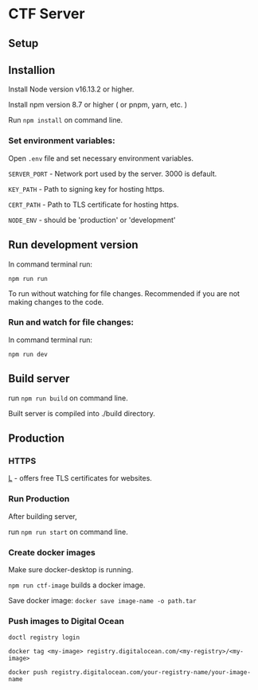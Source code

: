 # CTF Server

## Setup

## Installion

Install Node version v16.13.2 or higher.

Install npm version 8.7 or higher ( or pnpm, yarn, etc. )

Run `npm install` on command line.

### Set environment variables:

Open `.env` file and set necessary environment variables.

`SERVER_PORT` - Network port used by the server. 3000 is default.

`KEY_PATH` - Path to signing key for hosting https.

`CERT_PATH` - Path to TLS certificate for hosting https.

`NODE_ENV` - should be 'production' or 'development'

## Run development version

In command terminal run:

`npm run run`

To run without watching for file changes. Recommended if you
are not making changes to the code.

### Run and watch for file changes:

In command terminal run:

`npm run dev` 

## Build server

run `npm run build` on command line.

Built server is compiled into ./build directory.

## Production

### HTTPS

[L](https://letsencrypt.org) - offers free TLS certificates for websites.

### Run Production

After building server,

run `npm run start` on command line.


### Create docker images

Make sure docker-desktop is running.

`npm run ctf-image` builds a docker image.

Save docker image:
`docker save image-name -o path.tar`

### Push images to Digital Ocean

`doctl registry login`

`docker tag <my-image> registry.digitalocean.com/<my-registry>/<my-image>`

`docker push registry.digitalocean.com/your-registry-name/your-image-name`